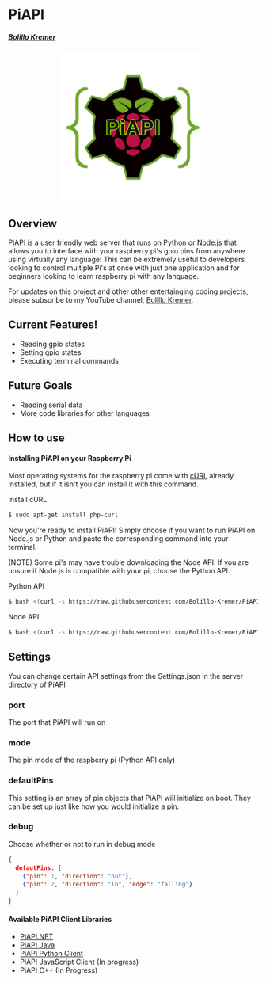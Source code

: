 # PiAPI
##### [Bolillo Kremer](https://youtube.com/BolilloKremer?https://www.youtube.com/BolilloKremer?sub_confirmation=1)

<div align="center">
  <img src="https://raw.githubusercontent.com/Bolillo-Kremer/PiAPI/master/PiAPI.png" alt="PiAPI icon" width="300px" height="300px">
</div>

## Overview
PiAPI is a user friendly web server that runs on Python or [Node.js](https://nodejs.org) that allows you to interface with your raspberry pi's gpio pins from anywhere using virtually any language! This can be extremely useful to developers looking to control multiple Pi's at once with just one application and for beginners looking to learn raspberry pi with any language.

For updates on this project and other other entertainging coding projects, please subscribe to my YouTube channel, [Bolillo Kremer](https://youtube.com/BolilloKremer?https://www.youtube.com/BolilloKremer?sub_confirmation=1). 

## Current Features!
  - Reading gpio states
  - Setting gpio states
  - Executing terminal commands
  
## Future Goals
 - Reading serial data
 - More code libraries for other languages


## How to use
#### Installing PiAPI on your Raspberry Pi

Most operating systems for the raspberry pi come with [cURL](https://curl.haxx.se/) already installed, but if it isn't you can install it with this command.

Install cURL
```sh
$ sudo apt-get install php-curl
```
Now you're ready to install PiAPI! Simply choose if you want to run PiAPI on Node.js or Python and paste the corresponding command into your terminal.

(NOTE) Some pi's may have trouble downloading the Node API. If you are unsure if Node.js is compatible with your pi, choose the Python API.

Python API
```sh
$ bash <(curl -s https://raw.githubusercontent.com/Bolillo-Kremer/PiAPI/master/Python/install.sh)
```

Node API
```sh
$ bash <(curl -s https://raw.githubusercontent.com/Bolillo-Kremer/PiAPI/master/Node/install.sh)
```

## Settings
You can change certain API settings from the Settings.json in the server directory of PiAPI

### port
The port that PiAPI will run on

### mode
The pin mode of the raspberry pi (Python API only)

### defaultPins
This setting is an array of pin objects that PiAPI will initialize on boot. They can be set up just like how you would initialize a pin.

### debug
Choose whether or not to run in debug mode

```json
{
  defautPins: [
    {"pin": 1, "direction": "out"},
    {"pin": 2, "direction": "in", "edge": "falling"}
  ]
}
```

#### Available PiAPI Client Libraries
- [PiAPI.NET](https://github.com/Bolillo-Kremer/PiAPI.NET)
- [PiAPI Java](https://github.com/Bolillo-Kremer/PiAPI-Java)
- [PiAPI Python Client](https://github.com/Bolillo-Kremer/PiAPI-Python_Client)
- PiAPI JavaScript Client (In progress)
- PiAPI C++ (In Progress)
